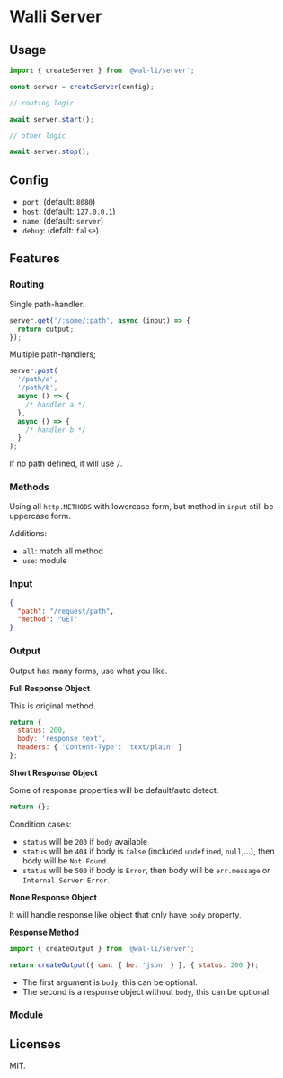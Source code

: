 # Walli Server

## Usage

```js
import { createServer } from '@wal-li/server';

const server = createServer(config);

// routing logic

await server.start();

// other logic

await server.stop();
```

## Config

- `port`: (default: `8080`)
- `host`: (default: `127.0.0.1`)
- `name`: (default: `server`)
- `debug`: (defalt: `false`)

## Features

### Routing

Single path-handler.

```js
server.get('/:some/:path', async (input) => {
  return output;
});
```

Multiple path-handlers;

```js
server.post(
  '/path/a',
  '/path/b',
  async () => {
    /* handler a */
  },
  async () => {
    /* handler b */
  }
);
```

If no path defined, it will use `/`.

### Methods

Using all `http.METHODS` with lowercase form, but method in `input` still be uppercase form.

Additions:

- `all`: match all method
- `use`: module

### Input

```json
{
  "path": "/request/path",
  "method": "GET"
}
```

### Output

Output has many forms, use what you like.

**Full Response Object**

This is original method.

```js
return {
  status: 200,
  body: 'response text',
  headers: { 'Content-Type': 'text/plain' }
};
```

**Short Response Object**

Some of response properties will be default/auto detect.

```js
return {};
```

Condition cases:

- `status` will be `200` if `body` available
- `status` will be `404` if body is `false` (included `undefined`, `null`,...), then body will be `Not Found`.
- `status` will be `500` if body is `Error`, then body will be `err.message` or `Internal Server Error`.

**None Response Object**

It will handle response like object that only have `body` property.

**Response Method**

```js
import { createOutput } from '@wal-li/server';

return createOutput({ can: { be: 'json' } }, { status: 200 });
```

- The first argument is `body`, this can be optional.
- The second is a response object without `body`, this can be optional.

### Module

## Licenses

MIT.
